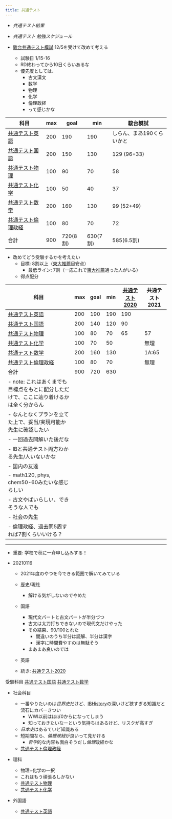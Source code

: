 ```yaml
---
title: 共通テスト
---
```


* *共通テスト結果*

* *共通テスト 勉強スケジュール*

* [駿台共通テスト模試](%E9%A7%BF%E5%8F%B0%E5%85%B1%E9%80%9A%E3%83%86%E3%82%B9%E3%83%88%E6%A8%A1%E8%A9%A6.md) 12/5を受けて改めて考える
  
  * 試験日 1/15-16
  * RD終わってから10日くらいあるな
  * 優先度としては、
    * 古文漢文
    * 数学
    * 物理
    * 化学
    * 倫理政経
    * って感じかな

|科目|max|goal|min|駿台模試|
|------|---|----|---|------------|
|[共通テスト英語](%E5%85%B1%E9%80%9A%E3%83%86%E3%82%B9%E3%83%88%E8%8B%B1%E8%AA%9E.md)|200|190|190|しらん、まあ190くらいかと|
|[共通テスト国語](%E5%85%B1%E9%80%9A%E3%83%86%E3%82%B9%E3%83%88%E5%9B%BD%E8%AA%9E.md)|200|150|130|129 (96+33)|
|[共通テスト物理](%E5%85%B1%E9%80%9A%E3%83%86%E3%82%B9%E3%83%88%E7%89%A9%E7%90%86.md)|100|90|70|58|
|[共通テスト化学](%E5%85%B1%E9%80%9A%E3%83%86%E3%82%B9%E3%83%88%E5%8C%96%E5%AD%A6.md)|100|50|40|37|
|[共通テスト数学](%E5%85%B1%E9%80%9A%E3%83%86%E3%82%B9%E3%83%88%E6%95%B0%E5%AD%A6.md)|200|160|130|99 (52+49)|
|[共通テスト倫理政経](%E5%85%B1%E9%80%9A%E3%83%86%E3%82%B9%E3%83%88%E5%80%AB%E7%90%86%E6%94%BF%E7%B5%8C.md)|100|80|70|72|
|合計|900|720(8割)|630(7割)|585(6.5割)|

* 改めてどう受験するかを考えたい
  * 目標: 8割以上（[東大推薦](%E6%9D%B1%E5%A4%A7%E6%8E%A8%E8%96%A6.md)目安点）
    * 最低ライン: 7割（一応これで[東大推薦](%E6%9D%B1%E5%A4%A7%E6%8E%A8%E8%96%A6.md)通った人がいる）
  * 得点配分

|科目|max|goal|min|[共通テスト2020](%E5%85%B1%E9%80%9A%E3%83%86%E3%82%B9%E3%83%882020.md)|共通テスト2021|
|------|---|----|---|-------------------|-------------------|
|[共通テスト英語](%E5%85%B1%E9%80%9A%E3%83%86%E3%82%B9%E3%83%88%E8%8B%B1%E8%AA%9E.md)|200|190|190|190||
|[共通テスト国語](%E5%85%B1%E9%80%9A%E3%83%86%E3%82%B9%E3%83%88%E5%9B%BD%E8%AA%9E.md)|200|140|120|90||
|[共通テスト物理](%E5%85%B1%E9%80%9A%E3%83%86%E3%82%B9%E3%83%88%E7%89%A9%E7%90%86.md)|100|80|70|65|57|
|[共通テスト化学](%E5%85%B1%E9%80%9A%E3%83%86%E3%82%B9%E3%83%88%E5%8C%96%E5%AD%A6.md)|100|70|50||無理|
|[共通テスト数学](%E5%85%B1%E9%80%9A%E3%83%86%E3%82%B9%E3%83%88%E6%95%B0%E5%AD%A6.md)|200|160|130||1A:65|
|[共通テスト倫理政経](%E5%85%B1%E9%80%9A%E3%83%86%E3%82%B9%E3%83%88%E5%80%AB%E7%90%86%E6%94%BF%E7%B5%8C.md)|100|80|70||無理|
|合計|900|720|630|||
|- note: これはあくまでも目標点をもとに配分しただけで、ここに辿り着けるかは全く分からん||||||
|- なんとなくプランを立てた上で、妥当/実現可能か先生に確認したい||||||
|- 一回過去問解いた後だな||||||
|- IBと共通テスト両方わかる先生/人いないかな||||||
|- 国内の友達||||||
|- math120, phys, chem50-60みたいな感じらしい||||||
|- 古文やばいらしい、できそうな人でも||||||
|- 社会の先生||||||
|- 倫理政経、過去問5周すれば7割くらいいける？||||||

---

* 重要: 学校で秋に一斉申し込みする！

* 20210116
  
  * 2021年度のやつを今できる範囲で解いてみている
  
  * 歴史/現社
    
    * 解ける気がしないのでやめた
  * 国語
    
    * 現代文パートと古文パートが半分づつ
    * 古文は太刀打ちできないので現代文だけやった
    * その結果、90/100とれた
      * 間違いのうち半分は読解、半分は漢字
      * 漢字に時間費やすのは無駄そう
    * まあまあ良いのでは
  * 英語
  
  * 続き: [共通テスト2020](%E5%85%B1%E9%80%9A%E3%83%86%E3%82%B9%E3%83%882020.md)

受験科目
[共通テスト国語](%E5%85%B1%E9%80%9A%E3%83%86%E3%82%B9%E3%83%88%E5%9B%BD%E8%AA%9E.md)
[共通テスト数学](%E5%85%B1%E9%80%9A%E3%83%86%E3%82%B9%E3%83%88%E6%95%B0%E5%AD%A6.md)

* 社会科目
  
  * 一番やりたいのは*世界史*だけど、[IBHistory](IBHistory.md)の深いけど狭すぎる知識だと流石にカバーきつい
    * WWI以前はほぼ0からになってしまう
    * 知っておきたいなーという気持ちはあるけど、リスクが高すぎ
  * *日本史*はあるていど知識ある
  * 短期間なら、*倫理政経*が良いって見かける
    * *哲学*的な内容も面白そうだし*倫理*政経かな
  * [共通テスト倫理政経](%E5%85%B1%E9%80%9A%E3%83%86%E3%82%B9%E3%83%88%E5%80%AB%E7%90%86%E6%94%BF%E7%B5%8C.md)
* 理科
  
  * 物理+化学の一択
  * これはもう頑張るしかない
  * [共通テスト物理](%E5%85%B1%E9%80%9A%E3%83%86%E3%82%B9%E3%83%88%E7%89%A9%E7%90%86.md)
  * [共通テスト化学](%E5%85%B1%E9%80%9A%E3%83%86%E3%82%B9%E3%83%88%E5%8C%96%E5%AD%A6.md)
* 外国語
  
  * [共通テスト英語](%E5%85%B1%E9%80%9A%E3%83%86%E3%82%B9%E3%83%88%E8%8B%B1%E8%AA%9E.md)
